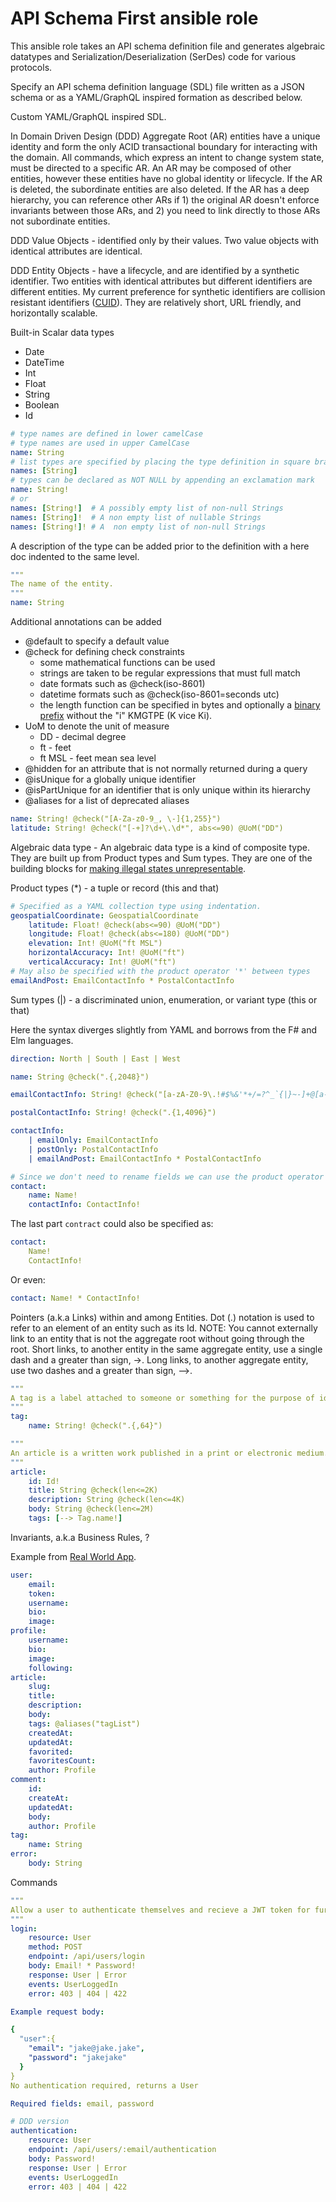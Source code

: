 API Schema First ansible role
=============================

This ansible role takes an API schema definition file and generates algebraic datatypes and  Serialization/Deserialization (SerDes) code for various protocols.

Specify an API schema definition language (SDL) file written as a JSON schema or as a YAML/GraphQL inspired formation as described below.

Custom YAML/GraphQL inspired SDL.

In Domain Driven Design (DDD) Aggregate Root (AR) entities have a unique identity and form the only ACID transactional boundary for interacting with the domain. All commands, which express an intent to change system state, must be directed to a specific AR. An AR may be composed of other entities, however these entities have no global identity or lifecycle. If the AR is deleted, the subordinate entities are also deleted. If the AR has a deep hierarchy, you can reference other ARs if 1) the original AR doesn't enforce invariants between those ARs, and 2) you need to link directly to those ARs not subordinate entities.

DDD Value Objects - identified only by their values. Two value objects with identical attributes are identical.

DDD Entity Objects - have a lifecycle, and are identified by a synthetic identifier. Two entities with identical attributes but different identifiers are different entities. My current preference for synthetic identifiers are collision resistant identifiers ([CUID](https://github.com/prismagraphql/cuid-java)). They are relatively short, URL friendly, and horizontally scalable.

Built-in Scalar data types
* Date
* DateTime
* Int
* Float
* String
* Boolean
* Id 

```yaml
# type names are defined in lower camelCase
# type names are used in upper CamelCase
name: String
# list types are specified by placing the type definition in square brackets
names: [String]
# types can be declared as NOT NULL by appending an exclamation mark
name: String!
# or
names: [String!]  # A possibly empty list of non-null Strings
names: [String]!  # A non empty list of nullable Strings
names: [String!]! # A  non empty list of non-null Strings
```
A description of the type can be added prior to the definition with a here doc indented to the same level.

```yaml
"""
The name of the entity.
"""
name: String
```

Additional annotations can be added 

* @default to specify a default value
* @check for defining check constraints
  * some mathematical functions can be used
  * strings are taken to be regular expressions that must full match
  * date formats such as @check(iso-8601)
  * datetime formats such as @check(iso-8601=seconds utc)
  * the length function can be specified in bytes and optionally a [binary prefix](https://en.wikipedia.org/wiki/Binary_prefix) without the "i" KMGTPE (K vice Ki).
* UoM to denote the unit of measure
  * DD - decimal degree
  * ft - feet
  * ft MSL - feet mean sea level
* @hidden for an attribute that is not normally returned during a query
* @isUnique for a globally unique identifier
* @isPartUnique for an identifier that is only unique within its hierarchy
* @aliases for a list of deprecated aliases


```yaml
name: String! @check("[A-Za-z0-9_, \-]{1,255}")
latitude: String! @check("[-+]?\d+\.\d*", abs<=90) @UoM("DD")
```

Algebraic data type - An algebraic data type is a kind of composite type. They are built up from Product types and Sum types. They are one of the building blocks for [making illegal states unrepresentable](https://fsharpforfunandprofit.com/posts/designing-with-types-making-illegal-states-unrepresentable/).

Product types (*) - a tuple or record (this and that)
```yaml
# Specified as a YAML collection type using indentation.
geospatialCoordinate: GeospatialCoordinate
    latitude: Float! @check(abs<=90) @UoM("DD")
    longitude: Float! @check(abs<=180) @UoM("DD")
    elevation: Int! @UoM("ft MSL")
    horizontalAccuracy: Int! @UoM("ft")
    verticalAccuracy: Int! @UoM("ft")
# May also be specified with the product operator '*' between types
emailAndPost: EmailContactInfo * PostalContactInfo
```

Sum types (|) - a discriminated union, enumeration, or variant type (this or that)

Here the syntax diverges slightly from YAML and borrows from the F# and Elm languages. 

```yaml
direction: North | South | East | West

name: String @check(".{,2048}")

emailContactInfo: String! @check("[a-zA-Z0-9\.!#$%&'*+/=?^_`{|}~-]+@[a-zA-Z0-9](?:[a-zA-Z0-9-]{0,61}[a-zA-Z0-9])?(?:\.[a-zA-Z0-9](?:[a-zA-Z0-9-]{0,61}[a-zA-Z0-9])?)*")

postalContactInfo: String! @check(".{1,4096}")

contactInfo:
    | emailOnly: EmailContactInfo
    | postOnly: PostalContactInfo
    | emailAndPost: EmailContactInfo * PostalContactInfo

# Since we don't need to rename fields we can use the product operator
contact: 
    name: Name!
    contactInfo: ContactInfo!
```

The last part `contract` could also be specified as:

```yaml
contact: 
    Name!
    ContactInfo!
```

Or even:

```yaml
contact: Name! * ContactInfo!
```

Pointers (a.k.a Links) within and among Entities. Dot (.) notation is used to refer to an element of an entity such as its Id. NOTE: You cannot externally link to an entity that is not the aggregate root without going through the root. Short links, to another entity in the same aggregate entity, use a single dash and a greater than sign, ->. Long links, to another aggregate entity, use two dashes and a greater than sign, -->.

```yaml
"""
A tag is a label attached to someone or something for the purpose of identification or to give other information. A tag is a value object and its name is its identifier.
"""
tag:
    name: String! @check(".{,64}")

"""
An article is a written work published in a print or electronic medium. It may be for the purpose of propagating news, research results, academic analysis, or debate.
"""
article:
    id: Id!
    title: String @check(len<=2K)
    description: String @check(len<=4K)
    body: String @check(len<=2M)
    tags: [--> Tag.name!]
```

Invariants, a.k.a Business Rules, ?

Example from [Real World App](https://github.com/gothinkster/realworld/tree/master/api).

```yaml
user:
    email:
    token:
    username:
    bio:
    image:
profile:
    username:
    bio:
    image:
    following:
article:
    slug:
    title:
    description:
    body:
    tags: @aliases("tagList")
    createdAt:
    updatedAt:
    favorited:
    favoritesCount:
    author: Profile
comment:
    id:
    createAt:
    updatedAt:
    body:
    author: Profile
tag:
    name: String
error:
    body: String
```

Commands

```yaml
"""
Allow a user to authenticate themselves and recieve a JWT token for further interaction.
"""
login:
    resource: User
    method: POST
    endpoint: /api/users/login
    body: Email! * Password!
    response: User | Error
    events: UserLoggedIn
    error: 403 | 404 | 422

Example request body:

{
  "user":{
    "email": "jake@jake.jake",
    "password": "jakejake"
  }
}
No authentication required, returns a User

Required fields: email, password

# DDD version
authentication:
    resource: User
    endpoint: /api/users/:email/authentication
    body: Password!
    response: User | Error
    events: UserLoggedIn
    error: 403 | 404 | 422
```

```yaml

```